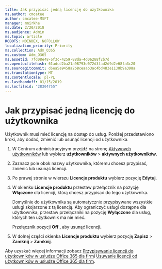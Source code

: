 ```yaml
---
title: Jak przypisać jedną licencję do użytkownika
ms.author: cmcatee
author: cmcatee-MSFT
manager: mnirkhe
ms.date: 2/20/2018
ms.audience: Admin
ms.topic: article
ROBOTS: NOINDEX, NOFOLLOW
localization_priority: Priority
ms.collection: Adm_O365
ms.custom: Adm_O365
ms.assetid: 7fd08e48-6f3c-4259-88da-4d06288f2b7d
ms.openlocfilehash: 61adcd2ba21a98793d072d3fad2d9d2e68fa3c20
ms.sourcegitcommit: d6ea5e9458a2b8ceaab3ac4bd483e1130b9a398a
ms.translationtype: MT
ms.contentlocale: pl-PL
ms.lasthandoff: 01/15/2019
ms.locfileid: "28304755"
---
```

# <a name="how-to-assign-a-license-to-a-user"></a>Jak przypisać jedną licencję do użytkownika

Użytkownik musi mieć licencję na dostęp do usług. Poniżej przedstawiono kroki, aby dodać, zmienić lub usunąć licencji od użytkownika.
  
1. W Centrum administracyjnym przejdź na stronę [Aktywnych użytkowników](https://go.microsoft.com/fwlink/p/?linkid=834822) lub wybierz **użytkowników** \> **aktywnych użytkowników**.
    
2. Zaznacz pole obok nazwy użytkownika, któremu chcesz przypisać, zmienić lub usunąć licencji.
    
3. Po prawej stronie w wierszu **Licencje produktu** wybierz pozycję **Edytuj**.
    
4. W okienku **Licencje produktu** przestaw przełącznik na pozycję **Włączone** dla licencji, którą chcesz przypisać do tego użytkownika. 
    
    Domyślnie do użytkownika są automatycznie przypisywane wszystkie usługi skojarzone z tą licencją. Aby ograniczyć usługi dostępne dla użytkownika, przestaw przełączniki na pozycję **Wyłączone** dla usług, których ten użytkownik ma nie mieć. 
    
    Przełącznik pozycji **Off** , aby usunąć licencji. 
    
5. W dolnej części okienka **Licencje produktu** wybierz pozycję **Zapisz** \> **Zamknij** \> **Zamknij**.
    
Aby uzyskać więcej informacji zobacz [Przypisywanie licencji do użytkowników w usłudze Office 365 dla firm](https://support.office.com/article/997596b5-4173-4627-b915-36abac6786dc)i [Usuwanie licencji od użytkowników w usłudze Office 365 dla firm](https://support.office.com/article/9b497c85-d0a4-4735-80fa-d3565bc05bd1).
  

